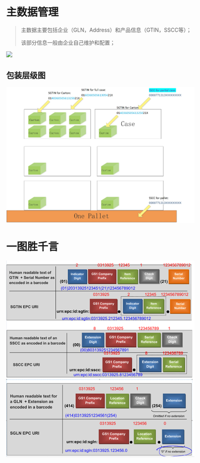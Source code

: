 # 主数据管理

> 主数据主要包括企业（GLN，Address）和产品信息（GTIN，SSCC等）；
>
> 该部分信息一般由企业自己维护和配置；

![](file:///C:\Users\whyiu\AppData\Local\Temp\ksohtml\wps794D.tmp.jpg)

## 包装层级图

![](/assets/2.1.1.1import.png)

# 一图胜千言

![](/assets/123123r3import.png)

